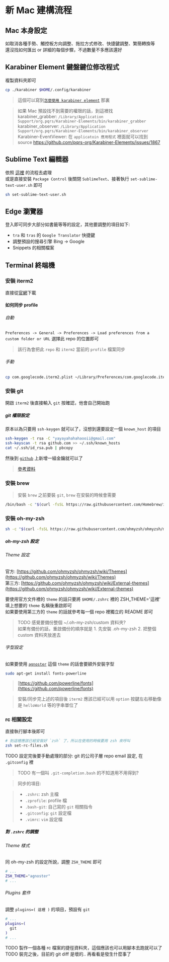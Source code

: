 # 新 Mac 建構流程

## Mac 本身設定

如取消各種手勢、觸控板方向調整、拖拉方式修改、快捷鍵調整、繁簡轉換等  
還沒找如何匯出 or 詳細的每個步驟，不過數量不多應該還好

## Karabiner Element 鍵盤鍵位修改程式

複製資料夾即可

```bash
cp ./karabiner $HOME/.config/karabiner
```

> 這個可以寫到[`怎麼使用 karabiner element`](./怎麼使用karabiner.md) 那裏

> 如果 Mac 預設找不到需要的權限的話，到這裡找  
> karabiner_grabber: `/Library/Application Support/org.pqrs/Karabiner-Elements/bin/karabiner_grabber`  
> karabiner_observer: `/Library/Application Support/org.pqrs/Karabiner-Elements/bin/karabiner_observer`  
> Karabiner-EventViewer: 在 `applicatoin 應用程式` 裡面就可以找到  
> source https://github.com/pqrs-org/Karabiner-Elements/issues/1867

## Sublime Text 編輯器

依照 [這裡](https://github.com/yayayahahaha/sublime3_package_backup) 的流程去處理  
或是直接安裝 `Package Control` 後關閉 `SublimeText`、接著執行 `set-sublime-text-user.sh` 即可

```bash
sh set-sublime-text-user.sh
```

## Edge 瀏覽器

登入即可同步大部分如書籤等等的設定，其他要調整的項目如下:

- `tra` 和 `tras` 的 `Google Translator` 快捷鍵  
- 調整預設的搜尋引擎 Bing -> Google  
- Snippets 的相關檔案  

## Terminal 終端機

### 安裝 iterm2
直接從[官網](https://iterm2.com/)下載  

#### 如何同步 profile

###### 自動

`Preferences -> General -> Preferences -> Load preferences from a custom folder or URL` 選擇此 repo 的位置即可  

> 該行為會把此 `repo` 和 `iterm2` 當前的 `profile` 檔案同步

###### 手動

```bash
cp com.googlecode.iterm2.plist ~/Library/Preferences/com.googlecode.iterm2.plist
```

### 安裝 git

開啟 `iterm2` 後直接輸入 `git` 按確認，他會自己開始跑

##### git 權限設定
原本以為只要用 `ssh-keygen` 就可以了，沒想到還要設定一個 `known_host` 的項目

```bash
ssh-keygen -t rsa -C "yayayahahahaooii@gmail.com"
ssh-keyscan -t rsa github.com >> ~/.ssh/known_hosts
cat ~/.ssh/id_rsa.pub | pbcopy
```

然後到 [`github`](https://github.com/settings/keys) 上新增一組金鑰就可以了  
> [參考資料](https://stackoverflow.com/questions/13363553/git-error-host-key-verification-failed-when-connecting-to-remote-repository)

### 安裝 brew

> 安裝 `brew` 之前要裝 `git`, `brew` 在安裝的時候會需要

```bash
/bin/bash -c "$(curl -fsSL https://raw.githubusercontent.com/Homebrew/install/HEAD/install.sh)"
```

### 安裝 oh-my-zsh

```bash
sh -c "$(curl -fsSL https://raw.githubusercontent.com/ohmyzsh/ohmyzsh/master/tools/install.sh)"
```

##### oh-my-zsh 設定

###### Theme 設定

官方: [https://github.com/ohmyzsh/ohmyzsh/wiki/Themes](https://github.com/ohmyzsh/ohmyzsh/wiki/Themes)  
第三方: [https://github.com/ohmyzsh/ohmyzsh/wiki/External-themes](https://github.com/ohmyzsh/ohmyzsh/wiki/External-themes)  

要使用官方文件裡的 `theme` 的話只要將 `$HOME/.zshrc` 裡的 ZSH_THEME='這裡' 填上想要的 `theme` 名稱後重啟即可  
如果要使用第三方的 `theme` 的話就參考每一個 repo 裡獨立的 README 即可  

> TODO 感覺要備份整個 ~/.oh-my-zsh/custom 資料夾?  
> 如果有備份的話，重啟備份的順序就是 1. 先安裝 .oh-my-zsh   2. 把整個 custom 資料夾放進去  

###### 字型設定

如果要使用 [`agnoster`](https://github.com/agnoster/agnoster-zsh-theme) 這個 `theme` 的話會要額外安裝字型  
```bash
sudo apt-get install fonts-powerline
```
> [https://github.com/powerline/fonts](https://github.com/powerline/fonts)


> 安裝/同步完上述的項目後 `iterm2` 應該已經可以用 `option` 按鍵左右移動像是 `helloWorld` 等的字串單位了

### rc 相關設定

直接執行腳本後即可

```bash
# 到這裡應該已經安裝好 `zsh` 了，所以在使用的時候要用 zsh 來呼叫
zsh set-rc-files.sh
```

TODO 
設定完後要手動處理的部分:
git 的公司子層 repo email 設定, 在 `.gitconfig` 裡

> TODO 有一個叫 `.git-completion.bash` 的不知道用不用得到?

> 同步的項目:

> - `.zshrc`: zsh 主檔
> - `.zprofile`: profile 檔
> - `.bash-git`: 自己寫的 `git` 相關指令
> - `.gitconfig`: `git` 設定檔
> - `.vimrc`: `vim` 設定檔

##### 對 `.zshrc` 的調整

###### Theme 樣式

同 oh-my-zsh 的設定所說，調整 `ZSH_THEME` 即可

```bash
# ...
ZSH_THEME="agnoster"
# ...
```

###### Plugins 套件

調整 `plugins=( 這裡 )` 的項目，預設有 `git`

```bash
# ...
plugins=(
  git
)
# ...
```

TODO 製作一個各種 rc 檔案的捷徑資料夾，這個應該也可以用腳本去跑就可以了
TODO 裝完之後，目前的 git diff 是壞的.. 再看看是發生什麼事了
